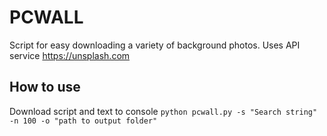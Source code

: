 # PCWALL
Script for easy downloading a variety of background photos. Uses API service https://unsplash.com

## How to use 
Download script and text to console `python pcwall.py -s "Search string" -n 100 -o "path to output folder"`
